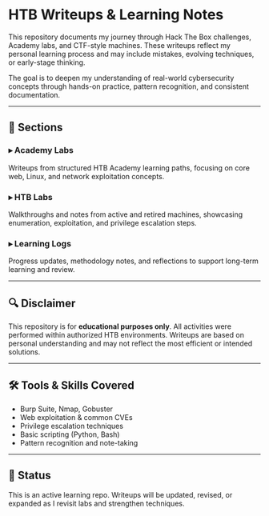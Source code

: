 # HTB Writeups & Learning Notes

This repository documents my journey through Hack The Box challenges, Academy labs, and CTF-style machines. These writeups reflect my personal learning process and may include mistakes, evolving techniques, or early-stage thinking.

The goal is to deepen my understanding of real-world cybersecurity concepts through hands-on practice, pattern recognition, and consistent documentation.

---

## 📂 Sections

### ▸ Academy Labs
Writeups from structured HTB Academy learning paths, focusing on core web, Linux, and network exploitation concepts.

### ▸ HTB Labs
Walkthroughs and notes from active and retired machines, showcasing enumeration, exploitation, and privilege escalation steps.

### ▸ Learning Logs
Progress updates, methodology notes, and reflections to support long-term learning and review.

---

## 🔍 Disclaimer

This repository is for **educational purposes only**. All activities were performed within authorized HTB environments. Writeups are based on personal understanding and may not reflect the most efficient or intended solutions.

---

## 🛠️ Tools & Skills Covered

- Burp Suite, Nmap, Gobuster
- Web exploitation & common CVEs
- Privilege escalation techniques
- Basic scripting (Python, Bash)
- Pattern recognition and note-taking

---

## 📌 Status

This is an active learning repo. Writeups will be updated, revised, or expanded as I revisit labs and strengthen techniques.

